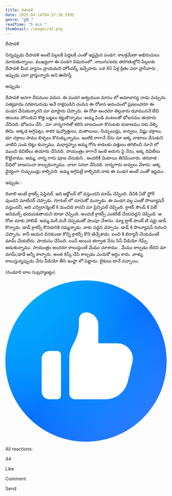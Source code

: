```yaml
---
title: దీపావళి
date: 2025-04-14T04:57:38.599Z
genre: "లైఫ్ "
readTime: "5 min "
thumbnail: /images/a2.png
---
```

<!--StartFragment-->

దీపావళి

చిన్నప్పుడు దీపావళి అంటే పిల్లలకీ పెద్దలకీ ఎంతో ఇస్టమైన పండగ. కాలక్రమేణా అభిరుచులు మారుతున్నాయి. ముఖ్యంగా ఈ పండగ విషయంలో. నాలుగు/ఐదు తరగతుల్లోని పిల్లలకు దీపావళి మీద వ్యాసం వ్రాయమని హోంవర్క్ ఇచ్చేవారు. ఒక 40 ఏళ్ల క్రితం ఎలా వ్రాసేవారు , ఇప్పుడు ఎలా వ్రాస్తున్నారు అని ఊహిస్తే

అప్పుడు :

దీపావళి అనగా దీపముల వరుస. ఈ పండగ ఆశ్వయుజ మాసం లో అమావాస్య నాడు వచ్చును. సత్యభామ నరకాసురుడు అనే రాక్షసుడిని చంపిన ఈ రోజున ఆనందంలో ప్రజలందరూ ఈ పండగ చేసుకున్నారని మా మాస్టారు చెప్పారు. ఈ రోజు అందరూ తెల్లవారు ఝాముననే లేచి తలంటు పోసుకుని కొత్త బట్టలు కట్టుకొన్నాము .అమ్మ పిండి వంటలతో భోజనము తయారు చేసినది. భోజనం చేసి , మా నాన్నగారితో కలిసి బాణసంచా కొనుటకు దుకాణము నకు వెళ్ళి తిమి. అక్కడ అగ్గిపెట్లు, కాకర పువ్వొత్తులు, మతాబులు, చిచ్చుబుడ్లు, జువ్వలు, విష్ణు చక్రాలు, భూ చక్రాలు పాము బిళ్ళలు కొనుక్కున్నాము. ఇంటికి రాగానే నేను మా అక్క వాటాలు వేసుకుని వాటిని ఎండ బెట్టు కున్నాము. మధ్యాహ్నం అమ్మ గోగు కాడలకు వత్తులు తగిలించి నూనె లో ముంచి దివిటీలు తయారు చేసినది. సాయంత్రం కాగానే ఇంటి అరుగు పై నేను, అక్క దివిటీలు కొట్టినాము. అమ్మ, నాన్న గారు పూజ చేసుకుని , అందరికీ మిటాయి తినిపించారు. తరవాత వీధిలో బాణసంచా కాల్చుకున్నాము. చాలా సరదా వేసినది. నాన్నగారు జువ్వలు వేశారు. అక్క ధైర్యంగా చిచ్చుబుడ్లు కాల్చినది. అమ్మ అగ్గిపెట్లే కాల్చినది.నాకు ఈ పండగ అంటే ఎంతో ఇస్టము .

ఇప్పుడు :

దివాలి అంటే క్రాకర్స్ ఫెస్టివల్. ఇది అక్టోబర్ లో వస్తుందని మామ్ చెప్పింది. దీనికి ఏదో స్టోరీ వుందని మాటీచర్ చెప్పాడు. గూగుల్ లో చూసుకో మన్నాడు. ఈ పండగ వల్ల ఎంతో పొల్యూషన్ వస్తుందనీ, అది ఎన్విరాన్మెంట్ కి మంచిది కాదని మా ప్రిన్సిపల్ చెప్పింది. క్రాకర్ సౌండ్ కి పెట్ ఆనిమల్స్ భయపడతాయని కూడా చెప్పింది. అందుకే క్రాకర్స్ ఎంకరేజ్ చేయవద్దని చెప్పింది. ఆ రోజు మాకు హాలిడే. అమ్మ మరీ మరీ చెప్పడంతో షాంపూ చేశాను. న్యూ ట్రాక్ పాంట్ టి షర్టు డాడ్ కొన్నాడు. డాడ్ క్రాకర్స్ కొనడానికి రమ్మన్నాడు. నాకు వద్దని చెప్పాను. డాడ్ కి పొల్యూషన్ గురించి చెప్పాను. కానీ ఆయన వినకుండా కొన్ని క్రాకర్స్ కొని తెచ్చేశాడు. లంచి కి బిర్యానీ చేయమంటే మామ్ చేయలేదు. పాయసం చేసింది. లంచ్ అయిన తర్వాత నేను సిస్ వీడియో గేమ్స్ ఆడుకున్నాము. సాయంత్రం అందరూ కాలుస్తుంటే మేము చూశాము . మేము కాల్చడం లేదని మా మామ్,డాడే అన్నీ కాల్చారు. అంత రిస్క్ చేసి కాల్చడం ఎందుకో అర్ధం కాదు. వాళ్ళు కాలుస్తున్నప్పుడు నేను వీడియో తీసి ఇంస్టా లో పెట్టాను. లైకులు బానే వచ్చాయి.

(నండూరి బాల సుబ్రహ్మణ్యం)

![](<data:image/svg+xml,%3Csvg fill='none' xmlns='http://www.w3.org/2000/svg' viewBox='0 0 16 16'%3E%3Cpath d='M16.0001 7.9996c0 4.418-3.5815 7.9996-7.9995 7.9996S.001 12.4176.001 7.9996 3.5825 0 8.0006 0C12.4186 0 16 3.5815 16 7.9996Z' fill='url(%23paint0_linear_15251_63610)'/%3E%3Cpath d='M16.0001 7.9996c0 4.418-3.5815 7.9996-7.9995 7.9996S.001 12.4176.001 7.9996 3.5825 0 8.0006 0C12.4186 0 16 3.5815 16 7.9996Z' fill='url(%23paint1_radial_15251_63610)'/%3E%3Cpath d='M16.0001 7.9996c0 4.418-3.5815 7.9996-7.9995 7.9996S.001 12.4176.001 7.9996 3.5825 0 8.0006 0C12.4186 0 16 3.5815 16 7.9996Z' fill='url(%23paint2_radial_15251_63610)' fill-opacity='.5'/%3E%3Cpath d='M7.3014 3.8662a.6974.6974 0 0 1 .6974-.6977c.6742 0 1.2207.5465 1.2207 1.2206v1.7464a.101.101 0 0 0 .101.101h1.7953c.992 0 1.7232.9273 1.4917 1.892l-.4572 1.9047a2.301 2.301 0 0 1-2.2374 1.764H6.9185a.5752.5752 0 0 1-.5752-.5752V7.7384c0-.4168.097-.8278.2834-1.2005l.2856-.5712a3.6878 3.6878 0 0 0 .3893-1.6509l-.0002-.4496ZM4.367 7a.767.767 0 0 0-.7669.767v3.2598a.767.767 0 0 0 .767.767h.767a.3835.3835 0 0 0 .3835-.3835V7.3835A.3835.3835 0 0 0 5.134 7h-.767Z' fill='%23fff'/%3E%3Cdefs%3E%3CradialGradient id='paint1_radial_15251_63610' cx='0' cy='0' r='1' gradientUnits='userSpaceOnUse' gradientTransform='rotate(90 .0005 8) scale(7.99958)'%3E%3Cstop offset='.5618' stop-color='%230866FF' stop-opacity='0'/%3E%3Cstop offset='1' stop-color='%230866FF' stop-opacity='.1'/%3E%3C/radialGradient%3E%3CradialGradient id='paint2_radial_15251_63610' cx='0' cy='0' r='1' gradientUnits='userSpaceOnUse' gradientTransform='rotate(45 -4.5257 10.9237) scale(10.1818)'%3E%3Cstop offset='.3143' stop-color='%2302ADFC'/%3E%3Cstop offset='1' stop-color='%2302ADFC' stop-opacity='0'/%3E%3C/radialGradient%3E%3ClinearGradient id='paint0_linear_15251_63610' x1='2.3989' y1='2.3999' x2='13.5983' y2='13.5993' gradientUnits='userSpaceOnUse'%3E%3Cstop stop-color='%2302ADFC'/%3E%3Cstop offset='.5' stop-color='%230866FF'/%3E%3Cstop offset='1' stop-color='%232B7EFF'/%3E%3C/linearGradient%3E%3C/defs%3E%3C/svg%3E>)

All reactions:

44



Like





Comment



Send



<!--EndFragment-->